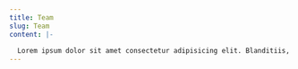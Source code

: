 ```yaml
---
title: Team
slug: Team
content: |-
  
  Lorem ipsum dolor sit amet consectetur adipisicing elit. Blanditiis, error.
---
```

